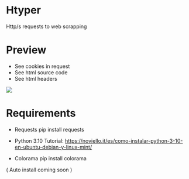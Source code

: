 # Htyper
 Http/s requests to web scrapping 

# Preview

* See cookies in request
* See html source code
* See html headers

<img src="https://media.discordapp.net/attachments/650066826243604493/1040170261242191974/image.png">

# Requirements

* Requests
pip install requests

* Python 3.10
Tutorial: https://noviello.it/es/como-instalar-python-3-10-en-ubuntu-debian-y-linux-mint/

* Colorama
pip install colorama

( Auto install coming soon )

